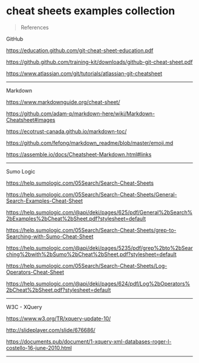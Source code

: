 # cheat sheets examples collection

> References

GitHub

https://education.github.com/git-cheat-sheet-education.pdf

https://github.github.com/training-kit/downloads/github-git-cheat-sheet.pdf

https://www.atlassian.com/git/tutorials/atlassian-git-cheatsheet

---

Markdown

https://www.markdownguide.org/cheat-sheet/

https://github.com/adam-p/markdown-here/wiki/Markdown-Cheatsheet#images

https://ecotrust-canada.github.io/markdown-toc/

https://github.com/fefong/markdown_readme/blob/master/emoji.md

https://assemble.io/docs/Cheatsheet-Markdown.html#links

---

Sumo Logic

https://help.sumologic.com/05Search/Search-Cheat-Sheets

https://help.sumologic.com/05Search/Search-Cheat-Sheets/General-Search-Examples-Cheat-Sheet

https://help.sumologic.com/@api/deki/pages/625/pdf/General%2bSearch%2bExamples%2bCheat%2bSheet.pdf?stylesheet=default

https://help.sumologic.com/05Search/Search-Cheat-Sheets/grep-to-Searching-with-Sumo-Cheat-Sheet

https://help.sumologic.com/@api/deki/pages/5235/pdf/grep%2bto%2bSearching%2bwith%2bSumo%2bCheat%2bSheet.pdf?stylesheet=default

https://help.sumologic.com/05Search/Search-Cheat-Sheets/Log-Operators-Cheat-Sheet

https://help.sumologic.com/@api/deki/pages/624/pdf/Log%2bOperators%2bCheat%2bSheet.pdf?stylesheet=default

---

W3C - XQuery

https://www.w3.org/TR/xquery-update-10/

http://slideplayer.com/slide/676686/

https://documents.pub/document/1-xquery-xml-databases-roger-l-costello-16-june-2010.html

---
